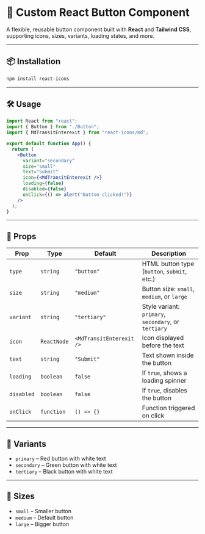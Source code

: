 
# 🚀 Custom React Button Component

A flexible, reusable button component built with **React** and **Tailwind CSS**, supporting icons, sizes, variants, loading states, and more.

---

## 📦 Installation

```bash
npm install react-icons
```

---

## 🛠️ Usage

```jsx
import React from "react";
import { Button } from "./Button";
import { MdTransitEnterexit } from "react-icons/md";

export default function App() {
  return (
    <Button
      variant="secondary"
      size="small"
      text="Submit"
      icon={<MdTransitEnterexit />}
      loading={false}
      disabled={false}
      onClick={() => alert("Button clicked!")}
    />
  );
}
```

---

## 🧱 Props

<table>
  <thead>
    <tr>
      <th>Prop</th>
      <th>Type</th>
      <th>Default</th>
      <th>Description</th>
    </tr>
  </thead>
  <tbody>
    <tr>
      <td><code>type</code></td>
      <td><code>string</code></td>
      <td><code>"button"</code></td>
      <td>HTML button type (<code>button</code>, <code>submit</code>, etc.)</td>
    </tr>
    <tr>
      <td><code>size</code></td>
      <td><code>string</code></td>
      <td><code>"medium"</code></td>
      <td>Button size: <code>small</code>, <code>medium</code>, or <code>large</code></td>
    </tr>
    <tr>
      <td><code>variant</code></td>
      <td><code>string</code></td>
      <td><code>"tertiary"</code></td>
      <td>Style variant: <code>primary</code>, <code>secondary</code>, or <code>tertiary</code></td>
    </tr>
    <tr>
      <td><code>icon</code></td>
      <td><code>ReactNode</code></td>
      <td><code>&lt;MdTransitEnterexit /&gt;</code></td>
      <td>Icon displayed before the text</td>
    </tr>
    <tr>
      <td><code>text</code></td>
      <td><code>string</code></td>
      <td><code>"Submit"</code></td>
      <td>Text shown inside the button</td>
    </tr>
    <tr>
      <td><code>loading</code></td>
      <td><code>boolean</code></td>
      <td><code>false</code></td>
      <td>If <code>true</code>, shows a loading spinner</td>
    </tr>
    <tr>
      <td><code>disabled</code></td>
      <td><code>boolean</code></td>
      <td><code>false</code></td>
      <td>If <code>true</code>, disables the button</td>
    </tr>
    <tr>
      <td><code>onClick</code></td>
      <td><code>function</code></td>
      <td><code>() =&gt; {}</code></td>
      <td>Function triggered on click</td>
    </tr>
  </tbody>
</table>

---

## 🎨 Variants

- `primary` – Red button with white text
- `secondary` – Green button with white text
- `tertiary` – Black button with white text

---

## 📏 Sizes

- `small` – Smaller button
- `medium` – Default button
- `large` – Bigger button


